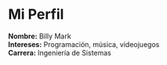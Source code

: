 # Mi Perfil
**Nombre:** Billy Mark  
**Intereses:** Programación, música, videojuegos  
**Carrera:** Ingeniería de Sistemas
